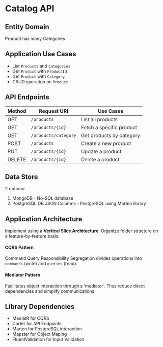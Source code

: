 # Catalog API

## Entity Domain

Product has many Categories

## Application Use Cases

- List `Products` and `Categories`.
- Get `Product` with `ProductId`
- Get `Product` with `Category`
- CRUD operation on `Product`

## API Endpoints

| **Method** | **Request URI**      | **Use Cases**            |
| ---------- | -------------------- | ------------------------ |
| GET        | `/products`          | List all products        |
| GET        | `/products/{id}`     | Fetch a specific product |
| GET        | `/products/category` | Get products by category |
| POST       | `/products`          | Create a new product     |
| PUT        | `/products/{id}`     | Update a product         |
| DELETE     | `/products/{id}`     | Delete a product         |

## Data Store

2 options:

1. MongoDB - No-SQL database
2. PostgreSQL DB JSON Columns - PostgreSQL using Marten library

## Application Architecture

Implement using a **Vertical Slice Architecture**.
Organize folder structure on a feature-by-feature basis.

#### CQRS Pattern

Command Query Responsibility Segregation divides operations into `commands` (write) and `queries` (read).

#### Mediator Pattern

Facilitates object interaction through a 'mediator'.
Thus reduce direct dependencies and simplify communications.

## Library Dependencies

- MediatR for CQRS
- Carter for API Endpoints
- Marten for PostgreSQL interaction
- Mapster for Object Maping
- FluentValidation for Input Validation
